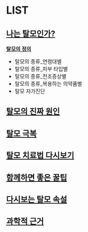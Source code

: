 # LIST
## [나는 탈모인가?](/m04/m0401)

[**탈모의 정의**](/m04/m0401/m040101)
- 탈모의 종류_연령대별
- 탈모의 종류_피부 타입별
- 탈모의 종류_전조증상별
- 탈모의 종류_복용하는 의약품별
- 탈모 자가진단

## [탈모의 진짜 원인](/kr/m04/m0402)

## [탈모 극복](/m04/m0403)

## [탈모 치료법 다시보기](/m04/m0404)

## [함께하면 좋은 꿀팁](/m04/m0405)

## [다시보는 탈모 속설](/m04/m0406)

## [과학적 근거](/m04/m0407)


<!--stackedit_data:
eyJoaXN0b3J5IjpbLTEyNzE3NDIzMjgsLTIxMzIxNjM3MzUsMT
A5NjY1NzM4OCwtMTMxNDE1MDIwOSwtMTc3Nzk1MTM1MF19
-->